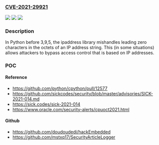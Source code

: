 ### [CVE-2021-29921](https://cve.mitre.org/cgi-bin/cvename.cgi?name=CVE-2021-29921)
![](https://img.shields.io/static/v1?label=Product&message=n%2Fa&color=blue)
![](https://img.shields.io/static/v1?label=Version&message=n%2Fa&color=blue)
![](https://img.shields.io/static/v1?label=Vulnerability&message=n%2Fa&color=brighgreen)

### Description

In Python before 3,9,5, the ipaddress library mishandles leading zero characters in the octets of an IP address string. This (in some situations) allows attackers to bypass access control that is based on IP addresses.

### POC

#### Reference
- https://github.com/python/cpython/pull/12577
- https://github.com/sickcodes/security/blob/master/advisories/SICK-2021-014.md
- https://sick.codes/sick-2021-014
- https://www.oracle.com/security-alerts/cpuoct2021.html

#### Github
- https://github.com/doudoudedi/hackEmbedded
- https://github.com/mstxq17/SecurityArticleLogger

